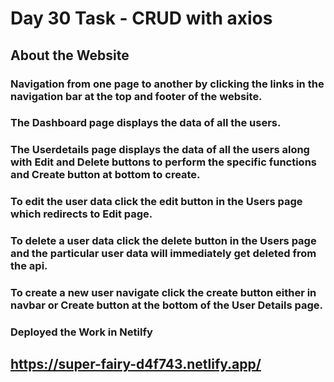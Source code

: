 # Day 30 Task - CRUD with axios

## About the Website

### Navigation from one page to another by clicking the links in the navigation bar at the top and footer of the website.

### The Dashboard page displays the data of all the users.

### The Userdetails page displays the data of all the users along with Edit and Delete buttons to perform the specific functions and Create button at bottom to create.

### To edit the user data click the edit button in the Users page which redirects to Edit page.

### To delete a user data click the delete button in the Users page and the particular user data will immediately get deleted from the api.

### To create a new user navigate click the create button either in navbar or Create button at the bottom of the User Details page.

### Deployed the Work in Netilfy 

## https://super-fairy-d4f743.netlify.app/
